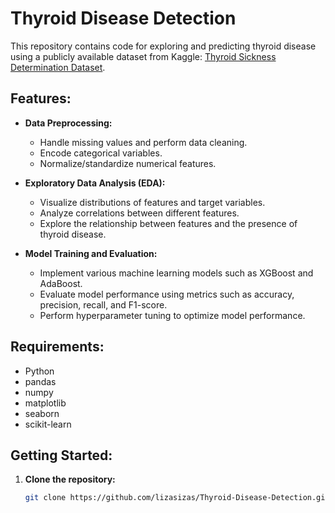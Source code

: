 # Thyroid Disease Detection

This repository contains code for exploring and predicting thyroid disease using a publicly available dataset from Kaggle: [Thyroid Sickness Determination Dataset](https://www.kaggle.com/datasets/bidemiayinde/thyroid-sickness-determination/data?select=dataset_thyroid_sick.csv).

## Features:

- **Data Preprocessing:**
  - Handle missing values and perform data cleaning.
  - Encode categorical variables.
  - Normalize/standardize numerical features.

- **Exploratory Data Analysis (EDA):**
  - Visualize distributions of features and target variables.
  - Analyze correlations between different features.
  - Explore the relationship between features and the presence of thyroid disease.

- **Model Training and Evaluation:**
  - Implement various machine learning models such as XGBoost and AdaBoost.
  - Evaluate model performance using metrics such as accuracy, precision, recall, and F1-score.
  - Perform hyperparameter tuning to optimize model performance.

## Requirements:

- Python
- pandas
- numpy
- matplotlib
- seaborn
- scikit-learn

## Getting Started:

1. **Clone the repository:**
   ```sh
   git clone https://github.com/lizasizas/Thyroid-Disease-Detection.git
